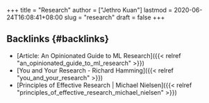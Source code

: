 +++
title = "Research"
author = ["Jethro Kuan"]
lastmod = 2020-06-24T16:08:41+08:00
slug = "research"
draft = false
+++

## Backlinks {#backlinks}

- [Article: An Opinionated Guide to ML Research]({{< relref "an_opinionated_guide_to_ml_research" >}})
- [You and Your Research - Richard Hamming]({{< relref "you_and_your_research" >}})
- [Principles of Effective Research | Michael Nielsen]({{< relref "principles_of_effective_research_michael_nielsen" >}})
